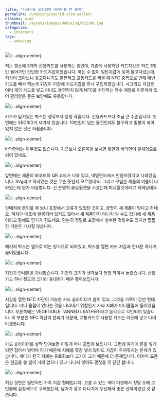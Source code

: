 ```yaml
---
title: "시크리드 슬림월렛 베지터블 탠 블랙"
permalink: /unboxing/secrid-slim-wallet/
classes: wide
thumbnail: /assets/images/Unboxing/022/00.jpg
categories:
  - interests
tags:
  - unboxing
---
```


![](/assets/images/Unboxing/022/00.jpg){: .align-center}

저는 평소에 3개의 신용카드를 사용하는 중인데, 기존에 사용하던 카드지갑은 카드 1개만 들어가던 간단한 카드지갑이었습니다. 하는 수 없이 일반지갑에 넣어 들고다녔는데, 지갑이 크다보니 갖고다니기도 불편하고 교통카드를 찍을 때 NFC 중복으로 인해 매번 카드를 빼서 찍는게 귀찮아 이참에 카드지갑을 하나 구입하였습니다. 시크리드 지갑은 여러 개의 카드를 넣고 다녀도 불편하지 않게 NFC를 차단하는 특수 재질로 이루어져 있어 편리함은 물론 보안에도 유용합니다.

![](/assets/images/Unboxing/022/01.jpg){: .align-center}

카드가 담겨있는 박스는 생각보다 엄청 작습니다. 신용카드보다 조금 큰 수준입니다. 윗면에는 SECRID가 새겨져 있습니다. 10만원이 넘는 물건인데도 불구하고 밀봉이 되어 있지 않은 것은 아쉽습니다.

![](/assets/images/Unboxing/022/02.jpg){: .align-center}

바닥면에는 아무것도 없습니다. 지금보니 오른쪽을 보시면 윗면과 바닥면이 일체형으로 되어 있네요.

![](/assets/images/Unboxing/022/03.jpg){: .align-center}

앞면에는 제품의 바코드와 QR 코드가 나와 있고, 네덜란드에서 만들어졌다고 나와있습니다. SVg라고 적혀있는 것은 무슨 뜻인지 모르겠네요. 그리고 구입한 제품의 이름이 나와있는데 뭔가 이상합니다. 전 분명히 슬림월렛을 시켰는데 미니월렛이라고 적혀있네요.

![](/assets/images/Unboxing/022/04.jpg){: .align-center}

판매처에 문의를 해 보니 포장에서 오류가 있었던 것이고, 분명히 새 제품이 맞다고 하네요. 하지만 애초에 밀봉되어 있지도 않아서 새 제품인지 아닌지 알 수도 없기에 새 제품이라고 말해도 믿기가 힘드네요. 단순히 정말로 포장에서 실수한 것일수도 있지만 찝찝한 기분은 가시질 않습니다.

![](/assets/images/Unboxing/022/05.jpg){: .align-center}

패키지 박스는 옆으로 여는 방식으로 되어있고, 박스를 열면 카드 지갑과 안내문 하나가 들어있습니다.

![](/assets/images/Unboxing/022/06.jpg){: .align-center}

지갑과 안내문을 꺼내봤습니다. 지갑의 크기가 생각보다 엄청 작아서 놀랐습니다. 신용카드 하나 정도의 크기라 휴대하기 매우 좋아보입니다.

![](/assets/images/Unboxing/022/07.jpg){: .align-center}

지갑을 열면 NFC 차단이 가능한 카드 슬라이더가 붙어 있고, 그것을 가죽이 감싼 형태입니다. 머니 클립이 있다는 것을 나타내기 위함인지 가짜 지폐가 머니클립에 들어있습니다. 오른쪽에는 VEGETABLE TANNED LEATHER 라고 음각으로 각인되어 있습니다. 이 부분은 NFC 차단이 안되기 때문에, 교통카드로 사용할 카드는 이곳에 넣고 다녀야겠습니다.

![](/assets/images/Unboxing/022/08.jpg){: .align-center}

카드 슬라이더를 살짝 당겨보면 이렇게 머니 클립이 보입니다. 그런데 여기에 돈을 넣게 되면 접어서 넣어야 하기 때문에 지폐를 몇장 넣지 않아도 지갑이 두꺼워지는 문제가 있습니다. 게다가 한국 지폐는 유로화보다 크기가 크기 때문에 더 문제입니다. 어차피 요즘은 현금을 쓸 일이 거의 없으니 갖고 다니지 않아도 괜찮을 것 같긴 합니다.

![](/assets/images/Unboxing/022/09.jpg){: .align-center}

지갑 뒷면은 일반적인 가죽 지갑 형태입니다. 고를 수 있는 색이 다양해서 정말 오래 고민끝에 검정색으로 구매했는데, 남자가 갖고 다니기에 무난해서 좋은 선택이었던 것 같습니다.